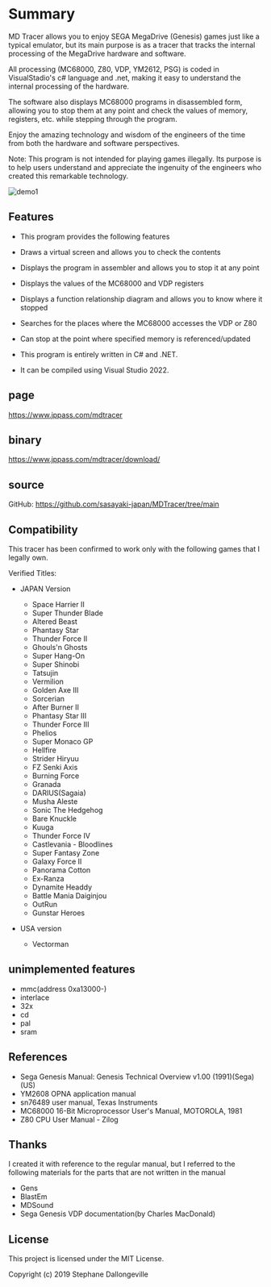 # Summary
 
MD Tracer allows you to enjoy SEGA MegaDrive (Genesis) games just like a typical emulator, but its main purpose is as a tracer that tracks the internal processing of the MegaDrive hardware and software.
 
All processing (MC68000, Z80, VDP, YM2612, PSG) is coded in VisualStadio's c# language and .net, making it easy to understand the internal processing of the hardware.
 
The software also displays MC68000 programs in disassembled form, allowing you to stop them at any point and check the values ​​of memory, registers, etc. while stepping through the program.
 
Enjoy the amazing technology and wisdom of the engineers of the time from both the hardware and software perspectives.
 
Note: This program is not intended for playing games illegally. Its purpose is to help users understand and appreciate the ingenuity of the engineers who created this remarkable technology.
 
![demo1](https://www.jppass.com/mdtracer/wp-content/uploads/2025/01/demo1.png)

 
## Features
 
* This program provides the following features
 * Draws a virtual screen and allows you to check the contents
 * Displays the program in assembler and allows you to stop it at any point
 * Displays the values ​​of the MC68000 and VDP registers
 * Displays a function relationship diagram and allows you to know where it stopped
 * Searches for the places where the MC68000 accesses the VDP or Z80
 * Can stop at the point where specified memory is referenced/updated

* This program is entirely written in C# and .NET.
* It can be compiled using Visual Studio 2022.
  
## page
  https://www.jppass.com/mdtracer
  
## binary
  https://www.jppass.com/mdtracer/download/
  
## source
  GitHub: https://github.com/sasayaki-japan/MDTracer/tree/main
  
## Compatibility
This tracer has been confirmed to work only with the following games that I legally own.
  
Verified Titles:
  * JAPAN Version
     * Space Harrier II
     * Super Thunder Blade
     * Altered Beast
     * Phantasy Star
     * Thunder Force II
     * Ghouls'n Ghosts
     * Super Hang-On
     * Super Shinobi
     * Tatsujin
     * Vermilion
     * Golden Axe III
     * Sorcerian
     * After Burner II
     * Phantasy Star III
     * Thunder Force III
     * Phelios
     * Super Monaco GP
     * Hellfire
     * Strider Hiryuu
     * FZ Senki Axis
     * Burning Force
     * Granada
     * DARIUS(Sagaia)
     * Musha Aleste
     * Sonic The Hedgehog
     * Bare Knuckle
     * Kuuga
     * Thunder Force IV
     * Castlevania - Bloodlines
     * Super Fantasy Zone
     * Galaxy Force II
     * Panorama Cotton
     * Ex-Ranza
     * Dynamite Headdy
     * Battle Mania Daiginjou
     * OutRun
     * Gunstar Heroes

  * USA version
     * Vectorman
  
## unimplemented features
  
   * mmc(address 0xa13000-)
   * interlace
   * 32x
   * cd
   * pal
   * sram
  
## References
  
  * Sega Genesis Manual: Genesis Technical Overview v1.00 (1991)(Sega)(US)
  * YM2608 OPNA application manual
  * sn76489 user manual, Texas Instruments
  * MC68000 16-Bit Microprocessor User's Manual, MOTOROLA, 1981
  * Z80 CPU User Manual - Zilog
  
## Thanks
  
I created it with reference to the regular manual, but I referred to the following materials for the parts that are not written in the manual
  
  * Gens
  * BlastEm
  * MDSound
  * Sega Genesis VDP documentation(by Charles MacDonald)
  
## License
  
This project is licensed under the MIT License.
 
Copyright (c) 2019 Stephane Dallongeville

